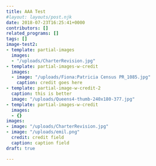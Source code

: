 ```yaml
---
title: AAA Test
#layout: layouts/post.njk
date: 2018-07-23T16:25:41+0000
contributors: []
related_programs: []
tags: []
image-test2:
- template: partial-images
  images:
  - "/uploads/CharterRevision.jpg"
- template: partial-images-w-credit
  images:
  - image: "/uploads/Fiona:Patricia Census PR_1085.jpg"
    caption: credit goes here
- template: partial-image-w-credit-2
  caption: this is better
  image: "/uploads/Queens4-thumb-240x180-377.jpg"
- template: partial-images-w-credit
  images:
  - {}
images:
- image: "/uploads/CharterRevision.jpg"
- image: "/uploads/emil.png"
  credit: credit field
  caption: caption field
draft: true

---
```


